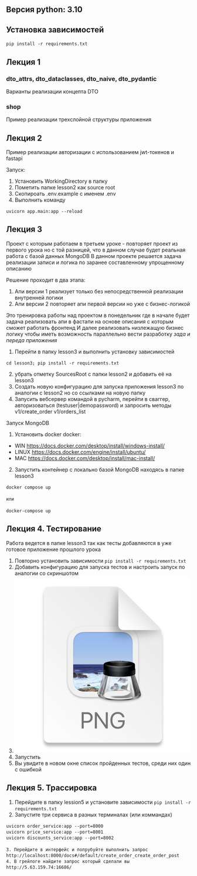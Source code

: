 

## Версия python: 3.10
## Установка зависимостей
```shell
pip install -r requirements.txt
```

## Лекция 1

### dto_attrs, dto_dataclasses, dto_naive, dto_pydantic
Варианты реализации концепта DTO

### shop
Пример реализации трехслойной структуры приложения


## Лекция 2
Пример реализации авторизации с использованием jwt-токенов и fastapi

Запуск:
1. Установить WorkingDirectory в папку
2. Пометить папкe lesson2 как source root
3. Скопироать .env.example с именем .env
4. Выполнить команду
```shell
uvicorn app.main:app --reload
```

## Лекция 3

Проект с которым работаем в третьем уроке - повторяет проект из первого урока
но с той разницей, что в данном случае будет реальная работа с базой данных MongoDB
В данном проекте решается задача реализации записи и логика по заранее составленному 
упрощенному описанию

Решение проходит в два этапа:
1) Апи версии 1 реализует только без непосредственной реализации внутренней логики
2) Апи версии 2 повторяет апи первой версии но уже с бизнес-логикой

Это тренировка работы над проектом в понедельник где в начале будет задача реализовать апи
в фастапи на основе описания с которым сможет работать фронтенд
И далее реализовать низлежащую бизнес логику чтобы иметь возможность параллельно вести разработку 
_зада и переда приложения_

 1. Перейти в папку lesson3 и выполнить установку зависимостей
```
cd lesson3; pip install -r requirements.txt
```
2. убрать отметку SourcesRoot с папки lesson2 и добавить её на lesson3
3. Создать новую конфигурацию для запуска приложения lesson3 по аналогии с lesson2 
но со ссылками на новую папку
4. Запусить вебсервер командой в pycharm, перейти в сваггер, авторизоваться (testuser|demopassword) и запросить методы v1/create_order v1/orders_list


Запуск MongoDB
1. Установить docker
docker:

- WIN https://docs.docker.com/desktop/install/windows-install/
- LINUX https://docs.docker.com/engine/install/ubuntu/
- MAC https://docs.docker.com/desktop/install/mac-install/

2. Запустить контейнер с локально базой MongoDB находясь в папке lesson3
```
docker compose up

или

docker-compose up
```


## Лекция 4. Тестирование

Работа ведется в папке lesson3 так как тесты добавляются в уже готовое приложение прошлого урока

1. Повторно установить зависимости `pip install -r requirements.txt`
2. Добавить конфигурацию для запуска тестов и настроить запуск по аналогии со скриншотом
3. ![img.png](img.png)
4. Запустить
5. Вы увидите в новом окне список пройденных тестов, среди них один с ошибкой


## Лекция 5. Трассировка

1. Перейдите в папку lession5 и установите зависимости `pip install -r requirements.txt`
2. Запустите три сервиса в разных терминалах (или коммандах)
```
uvicorn order_service:app --port=8000
uvicorn price_service:app --port=8001
uvicorn discounts_service:app --port=8002

3. Перейдите в интерфейс и попрубуйте выполнить запрос http://localhost:8000/docs#/default/create_order_create_order_post
4. В грейлоге найдите запрос который сделали вы http://5.63.159.74:16686/
```